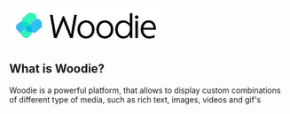 ![alt text](https://raw.githubusercontent.com/Fidddle/Woodie/master/woodie-2.png)</br>

## What is Woodie?
<p>
   Woodie is a powerful platform, that allows to display custom combinations of different type of media, such as rich text, images, videos and gif's
</p>
